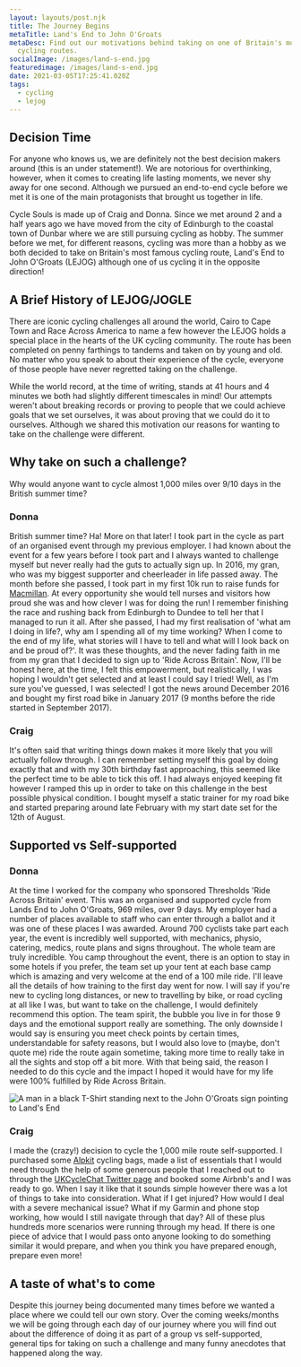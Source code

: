 ```yaml
---
layout: layouts/post.njk
title: The Journey Begins
metaTitle: Land's End to John O'Groats
metaDesc: Find out our motivations behind taking on one of Britain's most iconic
  cycling routes.
socialImage: /images/land-s-end.jpg
featuredimage: /images/land-s-end.jpg
date: 2021-03-05T17:25:41.020Z
tags:
  - cycling
  - lejog
---
```

## Decision Time

For anyone who knows us, we are definitely not the best decision makers around (this is an under statement!). We are notorious for overthinking, however, when it comes to creating life lasting moments, we never shy away for one second. Although we pursued an end-to-end cycle before we met it is one of the main protagonists that brought us together in life.

Cycle Souls is made up of Craig and Donna. Since we met around 2 and a half years ago we have moved from the city of Edinburgh to the coastal town of Dunbar where we are still pursuing cycling as hobby. The summer before we met, for different reasons, cycling was more than a hobby as we both decided to take on Britain's most famous cycling route, Land's End to John O'Groats (LEJOG) although one of us cycling it in the opposite direction!

## A Brief History of LEJOG/JOGLE

There are iconic cycling challenges all around the world, Cairo to Cape Town and Race Across America to name a few however the LEJOG holds a special place in the hearts of the UK cycling community. The route has been completed on penny farthings to tandems and taken on by young and old. No matter who you speak to about their experience of the cycle, everyone of those people have never regretted taking on the challenge.

While the world record, at the time of writing, stands at 41 hours and 4 minutes we both had slightly different timescales in mind! Our attempts weren't about breaking records or proving to people that we could achieve goals that we set ourselves, it was about proving that we could do it to ourselves. Although we shared this motivation our reasons for wanting to take on the challenge were different. 

## Why take on such a challenge?

Why would anyone want to cycle almost 1,000 miles over 9/10 days in the British summer time? 

### Donna

British summer time? Ha! More on that later! I took part in the cycle as part of an organised event through my previous employer. I had known about the event for a few years before I took part and I always wanted to challenge myself but never really had the guts to actually sign up. In 2016, my gran, who was my biggest supporter and cheerleader in life passed away. The month before she passed, I took part in my first 10k run to raise funds for [Macmillan](https://www.macmillan.org.uk/). At every opportunity she would tell nurses and visitors how proud she was and how clever I was for doing the run! I remember finishing the race and rushing back from Edinburgh to Dundee to tell her that I managed to run it all. After she passed, I had my first realisation of 'what am I doing in life?, why am I spending all of my time working? When I come to the end of my life, what stories will I have to tell and what will I look back on and be proud of?'. It was these thoughts, and the never fading faith in me from my gran that I decided to sign up to 'Ride Across Britain'. Now, I'll be honest here, at the time, I felt this empowerment, but realistically, I was hoping I wouldn't get selected and at least I could say I tried! Well, as I'm sure you've guessed, I was selected! I got the news around December 2016 and bought my first road bike in January 2017 (9 months before the ride started in September 2017).

### Craig

It's often said that writing things down makes it more likely that you will actually follow through. I can remember setting myself this goal by doing exactly that and with my 30th birthday fast approaching, this seemed like the perfect time to be able to tick this off. I had always enjoyed keeping fit however I ramped this up in order to take on this challenge in the best possible physical condition. I bought myself a static trainer for my road bike and started preparing around late February with my start date set for the 12th of August. 

## Supported vs Self-supported

### Donna

At the time I worked for the company who sponsored Thresholds 'Ride Across Britain' event. This was an organised and supported cycle from Lands End to John O'Groats, 969 miles, over 9 days. My employer had a number of places available to staff who can enter through a ballot and it was one of these places I was awarded. Around 700 cyclists take part each year, the event is incredibly well supported, with mechanics, physio, catering, medics, route plans and signs throughout. The whole team are truly incredible. You camp throughout the event, there is an option to stay in some hotels if you prefer, the team set up your tent at each base camp which is amazing and very welcome at the end of a 100 mile ride. I'll leave all the details of how training to the first day went for now. I will say if you're new to cycling long distances, or new to travelling by bike, or road cycling at all like I was, but want to take on the challenge, I would definitely recommend this option. The team spirit, the bubble you live in for those 9 days and the emotional support really are something. The only downside I would say is ensuring you meet check points by certain times, understandable for safety reasons, but I would also love to (maybe, don't quote me) ride the route again sometime, taking more time to really take in all the sights and stop off a bit more. With that being said, the reason I needed to do this cycle and the impact I hoped it would have for my life were 100% fulfilled by Ride Across Britain. 

![A man in a black T-Shirt standing next to the John O'Groats sign pointing to Land's End](/images/john-o-groats.jpg "Craig standing at the John O'Groats sign. Only 1050 miles to go!")

### Craig

I made the (crazy!) decision to cycle the 1,000 mile route self-supported. I purchased some [Alpkit](https://alpkit.com) cycling bags, made a list of essentials that I would need through the help of some generous people that I reached out to through the [UKCycleChat Twitter page](https://twitter.com/UKCycleChat) and booked some Airbnb's and I was ready to go. When I say it like that it sounds simple however there was a lot of things to take into consideration. What if I get injured? How would I deal with a severe mechanical issue? What if my Garmin and phone stop working, how would I still navigate through that day? All of these plus hundreds more scenarios were running through my head. If there is one piece of advice that I would pass onto anyone looking to do something similar it would prepare, and when you think you have prepared enough, prepare even more! 

## A taste of what's to come

Despite this journey being documented many times before we wanted a place where we could tell our own story. Over the coming weeks/months we will be going through each day of our journey where you will find out about the difference of doing it as part of a group vs self-supported, general tips for taking on such a challenge and many funny anecdotes that happened along the way.